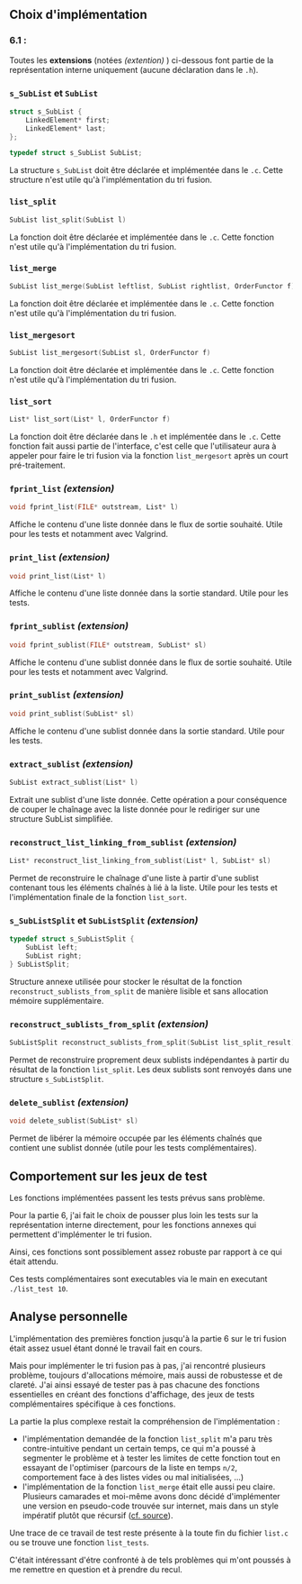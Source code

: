 ## Choix d'implémentation

### 6.1 :

Toutes les **extensions** (notées _(extention)_ ) ci-dessous font partie de la représentation interne uniquement (aucune déclaration dans le `.h`).

### `s_SubList` et `SubList`
```c
struct s_SubList {
	LinkedElement* first;
	LinkedElement* last;
};

typedef struct s_SubList SubList;
```

La structure `s_SubList` doit être déclarée et implémentée dans le `.c`.
Cette structure n'est utile qu'à l'implémentation du tri fusion.

### `list_split`
```c
SubList list_split(SubList l)
```

La fonction doit être déclarée et implémentée dans le `.c`.
Cette fonction n'est utile qu'à l'implémentation du tri fusion.

### `list_merge`
```c
SubList list_merge(SubList leftlist, SubList rightlist, OrderFunctor f)
```

La fonction doit être déclarée et implémentée dans le `.c`.
Cette fonction n'est utile qu'à l'implémentation du tri fusion.

### `list_mergesort`
```c
SubList list_mergesort(SubList sl, OrderFunctor f)
```

La fonction doit être déclarée et implémentée dans le `.c`.
Cette fonction n'est utile qu'à l'implémentation du tri fusion.

### `list_sort`
```c
List* list_sort(List* l, OrderFunctor f)
```

La fonction doit être déclarée dans le `.h` et implémentée dans le `.c`.
Cette fonction fait aussi partie de l'interface, c'est celle que l'utilisateur aura à appeler pour faire le tri fusion via la fonction `list_mergesort` après un court pré-traitement.

### `fprint_list` _(extension)_
```c
void fprint_list(FILE* outstream, List* l)
```

Affiche le contenu d'une liste donnée dans le flux de sortie souhaité.
Utile pour les tests et notamment avec Valgrind.

### `print_list` _(extension)_
```c
void print_list(List* l)
```

Affiche le contenu d'une liste donnée dans la sortie standard.
Utile pour les tests.

### `fprint_sublist` _(extension)_
```c
void fprint_sublist(FILE* outstream, SubList* sl)
```

Affiche le contenu d'une sublist donnée dans le flux de sortie souhaité.
Utile pour les tests et notamment avec Valgrind.

### `print_sublist` _(extension)_
```c
void print_sublist(SubList* sl)
```

Affiche le contenu d'une sublist donnée dans la sortie standard.
Utile pour les tests.

### `extract_sublist` _(extension)_
```c
SubList extract_sublist(List* l)
```

Extrait une sublist d'une liste donnée.
Cette opération a pour conséquence de couper le chaînage avec la liste donnée pour le rediriger sur une structure SubList simplifiée.

### `reconstruct_list_linking_from_sublist` _(extension)_
```c
List* reconstruct_list_linking_from_sublist(List* l, SubList* sl)
```

Permet de reconstruire le chaînage d'une liste à partir d'une sublist contenant tous les éléments chaînés à lié à la liste.
Utile pour les tests et l'implémentation finale de la fonction `list_sort`.

### `s_SubListSplit` et `SubListSplit` _(extension)_
```c
typedef struct s_SubListSplit {
	SubList left;
	SubList right;
} SubListSplit;
```

Structure annexe utilisée pour stocker le résultat de la fonction `reconstruct_sublists_from_split` de manière lisible et sans allocation mémoire supplémentaire.

### `reconstruct_sublists_from_split` _(extension)_
```c
SubListSplit reconstruct_sublists_from_split(SubList list_split_result)
```

Permet de reconstruire proprement deux sublists indépendantes à partir du résultat de la fonction `list_split`.
Les deux sublists sont renvoyés dans une structure `s_SubListSplit`.

### `delete_sublist` _(extension)_
```c
void delete_sublist(SubList* sl)
```

Permet de libérer la mémoire occupée par les éléments chaînés que contient une sublist donnée (utile pour les tests complémentaires).

## Comportement sur les jeux de test

Les fonctions implémentées passent les tests prévus sans problème.

Pour la partie 6, j'ai fait le choix de pousser plus loin les tests sur la représentation interne directement, pour les fonctions annexes qui permettent d'implémenter le tri fusion.

Ainsi, ces fonctions sont possiblement assez robuste par rapport à ce qui était attendu.

Ces tests complémentaires sont executables via le main en executant `./list_test 10`.

## Analyse personnelle

L'implémentation des premières fonction jusqu'à la partie 6 sur le tri fusion était assez usuel étant donné le travail fait en cours.

Mais pour implémenter le tri fusion pas à pas, j'ai rencontré plusieurs problème, toujours d'allocations mémoire, mais aussi de robustesse et de clareté. J'ai ainsi essayé de tester pas à pas chacune des fonctions essentielles en créant des fonctions d'affichage, des jeux de tests complémentaires spécifique à ces fonctions.

La partie la plus complexe restait la compréhension de l'implémentation :
- l'implémentation demandée de la fonction `list_split` m'a paru très contre-intuitive pendant un certain temps, ce qui m'a poussé à segmenter le problème et à tester les limites de cette fonction tout en essayant de l'optimiser (parcours de la liste en temps `n/2`, comportement face à des listes vides ou mal initialisées, ...)
- l'implémentation de la fonction `list_merge` était elle aussi peu claire. Plusieurs camarades et moi-même avons donc décidé d'implémenter une version en pseudo-code trouvée sur internet, mais dans un style impératif plutôt que récursif ([cf. source](https://fr.wikipedia.org/wiki/Tri_fusion#Algorithme)).

Une trace de ce travail de test reste présente à la toute fin du fichier `list.c` ou se trouve une fonction `list_tests`.

C'était intéressant d'étre confronté à de tels problèmes qui m'ont poussés à me remettre en question et à prendre du recul.